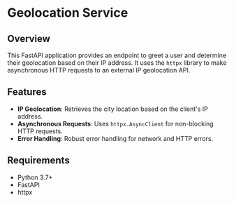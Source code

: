 # Geolocation Service

## Overview

This FastAPI application provides an endpoint to greet a user and determine their geolocation based on their IP address. It uses the `httpx` library to make asynchronous HTTP requests to an external IP geolocation API.

## Features

- **IP Geolocation**: Retrieves the city location based on the client's IP address.
- **Asynchronous Requests**: Uses `httpx.AsyncClient` for non-blocking HTTP requests.
- **Error Handling**: Robust error handling for network and HTTP errors.

## Requirements

- Python 3.7+
- FastAPI
- httpx
